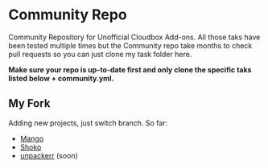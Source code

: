 # Community Repo

Community Repository for Unofficial Cloudbox Add-ons.
All those taks have been tested multiple times but the Community repo take months to check pull requests so you can just clone my task folder here.

**Make sure your repo is up-to-date first and only clone the specific taks listed below + community.yml.**

## My Fork

Adding new projects, just switch branch. So far:

- [Mango](https://github.com/hkalexling/Mango)
- [Shoko](https://shokoanime.com/)
- [unpackerr](https://github.com/davidnewhall/unpackerr) (soon)

